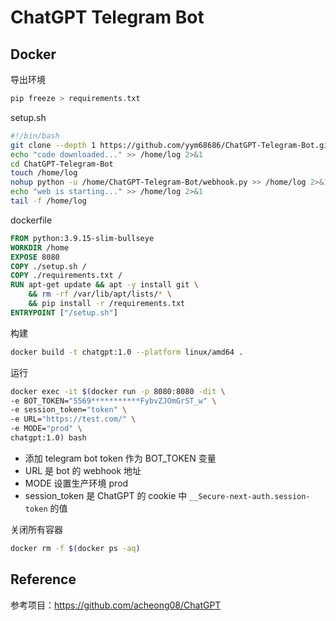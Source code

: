 # ChatGPT Telegram Bot

## Docker

导出环境

```bash
pip freeze > requirements.txt
```

setup.sh

```bash
#!/bin/bash
git clone --depth 1 https://github.com/yym68686/ChatGPT-Telegram-Bot.git > /dev/null
echo "code downloaded..." >> /home/log 2>&1
cd ChatGPT-Telegram-Bot
touch /home/log
nohup python -u /home/ChatGPT-Telegram-Bot/webhook.py >> /home/log 2>&1 &
echo "web is starting..." >> /home/log 2>&1
tail -f /home/log
```

dockerfile

```dockerfile
FROM python:3.9.15-slim-bullseye
WORKDIR /home
EXPOSE 8080
COPY ./setup.sh /
COPY ./requirements.txt /
RUN apt-get update && apt -y install git \
    && rm -rf /var/lib/apt/lists/* \
    && pip install -r /requirements.txt
ENTRYPOINT ["/setup.sh"]
```

构建

```bash
docker build -t chatgpt:1.0 --platform linux/amd64 .
```

运行

```bash
docker exec -it $(docker run -p 8080:8080 -dit \
-e BOT_TOKEN="5569***********FybvZJOmGrST_w" \
-e session_token="token" \
-e URL="https://test.com/" \
-e MODE="prod" \
chatgpt:1.0) bash
```

- 添加 telegram bot token 作为 BOT_TOKEN 变量
- URL 是 bot 的 webhook 地址
- MODE 设置生产环境 prod
- session_token 是 ChatGPT 的 cookie 中 `__Secure-next-auth.session-token` 的值

关闭所有容器

```bash
docker rm -f $(docker ps -aq)
```

## Reference

参考项目：https://github.com/acheong08/ChatGPT
